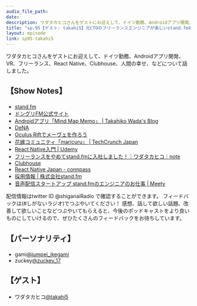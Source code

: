 ```yaml
---
audio_file_path: 
date: 
description: ワダタカヒコさんをゲストにお迎えして、ドイツ勤務、Androidアプリ開発、VR、フリーランス、React Native、Clubhouse、人間の幸せ、などについて話しました。
title: "sp.95【ゲスト: takahi5】元CTOのフリーランスエンジニアが楽しいstand.fm社員になった理由"
layout: episode
link: sp95-takahi5
---
```


<p><span>ワダタカヒコさんをゲストにお迎えして、ドイツ勤務、Androidアプリ開発、VR、フリーランス、React Native、Clubhouse、人間の幸せ、などについて話しました。</span></p>
<h2>
  <p>【Show Notes】</p>
</h2>
<ul>
  <li><a href="https://stand.fm/" target="_blank">stand.fm</a></li>
  <li><a href="https://donguri.fm/" target="_blank">ドングリFM公式サイト</a></li>
  <li><a href="https://blog.takahi5.com/2009/20090816/" target="_blank">Androidアプリ「Mind Map Memo」 | Takahiko Wada's Blog</a></li>
  <li><a href="https://dena.com/jp/" target="_blank">DeNA</a></li>
  <li><a href="https://blog.takahi5.com/tags/oculus%E3%83%A1%E3%83%BC%E3%83%B4%E3%82%A7/" target="_blank">Oculus Riftでメーヴェを作ろう</a></li>
  <li><a href="https://jp.techcrunch.com/2019/06/20/maricuru-fund-raising/" target="_blank">花嫁コミュニティ「maricuru」 | TechCrunch Japan</a></li>
  <li><a href="https://www.udemy.com/course/react-native-first-step/" target="_blank">React Native入門 | Udemy</a></li>
  <li><a href="https://note.com/takahi5/n/n217f698417f3" target="_blank">フリーランスをやめてstand.fmに入社しました！｜ワダタカヒコ｜note</a></li>
  <li><a href="https://apps.apple.com/jp/app/clubhouse-drop-in-audio-chat/id1503133294" target="_blank">Clubhouse</a></li>
  <li><a href="https://react-native-meetup.connpass.com/" target="_blank">React Native Japan - connpass</a></li>
  <li><a href="https://corp.stand.fm/recruit" target="_blank">採用情報 | 株式会社stand.fm</a></li>
  <li><a href="https://meety.net/matches/vLqLergBLQxX" target="_blank">音声配信スタートアップ stand.fmのエンジニアのお仕事 | Meety</a></li>
</ul>
<p><span>
  配信情報はtwitter ID @shiganaiRadio で確認することができます。
  フィードバックは(#しがないラジオ)でつぶやいてください！
  感想、話して欲しい話題、改善して欲しいことなどつぶやいてもらえると、今後のポッドキャストをより良いものにしていけるので、ぜひたくさんのフィードバックをお待ちしています。
</span></p>
<h2>
  <p>【パーソナリティ】</p>
</h2>
<ul>
  <li>gami<a href="https://twitter.com/jumpei_ikegami" target="_blank">@jumpei_ikegami</a></li>
  <li>zuckey<a href="https://twitter.com/zuckey_17" target="_blank">@zuckey_17</a></li>
</ul>
<h2>
  <p>【ゲスト】</p>
</h2>
<ul>
  <li>ワダタカヒコ<a href="https://twitter.com/takahi5" target="_blank">@takahi5</a></li>
</ul>